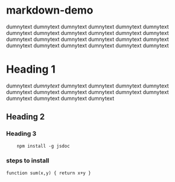 # markdown-demo

dumnytext dumnytext dumnytext dumnytext dumnytext dumnytext dumnytext dumnytext 
dumnytext dumnytext dumnytext dumnytext dumnytext dumnytext dumnytext dumnytext 
dumnytext dumnytext dumnytext dumnytext dumnytext dumnytext dumnytext dumnytext 

Heading 1
=========

dumnytext  _dumnytext_ dumnytext dumnytext dumnytext dumnytext dumnytext dumnytext 
dumnytext dumnytext dumnytext dumnytext dumnytext dumnytext dumnytext dumnytext 


Heading 2
----------

### Heading 3

```
    npm install -g jsdoc
```

### steps to install

`function sum(x,y)
{
    return x+y
}`